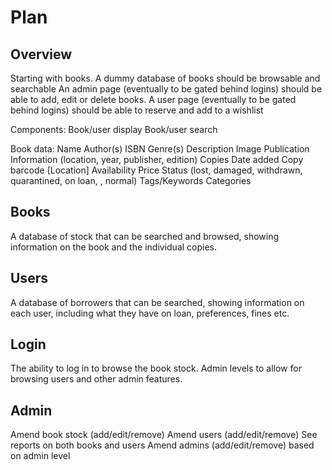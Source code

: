 # Plan

## Overview

Starting with books. A dummy database of books should be browsable and searchable
An admin page (eventually to be gated behind logins) should be able to add, edit or delete books.
A user page (eventually to be gated behind logins) should be able to reserve and add to a wishlist

Components:
Book/user display
Book/user search

Book data:
Name
Author(s)
ISBN
Genre(s)
Description
Image
Publication Information (location, year, publisher, edition)
Copies
Date added
Copy barcode
[Location]
Availability
Price
Status (lost, damaged, withdrawn, quarantined, on loan, , normal)
Tags/Keywords
Categories

## Books

A database of stock that can be searched and browsed, showing information on the book and the individual copies.

## Users

A database of borrowers that can be searched, showing information on each user, including what they have on loan, preferences, fines etc.

## Login

The ability to log in to browse the book stock.
Admin levels to allow for browsing users and other admin features.

## Admin

Amend book stock (add/edit/remove)
Amend users (add/edit/remove)
See reports on both books and users
Amend admins (add/edit/remove) based on admin level
